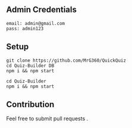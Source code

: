 

## Admin Credentials

```
email: admin@gmail.com
pass: admin123
```

## Setup

```
git clone https://github.com/MrG360/QuickQuiz
cd Quiz-Builder DB
npm i && npm start

cd Quiz-Builder
npm i && npm start
```

## Contribution

Feel free to submit pull requests .
